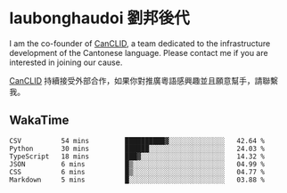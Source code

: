 # laubonghaudoi 劉邦後代

I am the co-founder of [CanCLID](https://github.com/CanCLID), a team dedicated to the infrastructure development of the Cantonese language. Please contact me if you are interested in joining our cause.

[CanCLID](https://github.com/CanCLID) 持續接受外部合作，如果你對推廣粵語感興趣並且願意幫手，請聯繫我。


## WakaTime

<!--START_SECTION:waka-->

```text
CSV          54 mins         ██████████▓░░░░░░░░░░░░░░   42.64 %
Python       30 mins         ██████░░░░░░░░░░░░░░░░░░░   24.03 %
TypeScript   18 mins         ███▓░░░░░░░░░░░░░░░░░░░░░   14.32 %
JSON         6 mins          █▒░░░░░░░░░░░░░░░░░░░░░░░   04.99 %
CSS          6 mins          █▒░░░░░░░░░░░░░░░░░░░░░░░   04.77 %
Markdown     5 mins          █░░░░░░░░░░░░░░░░░░░░░░░░   03.88 %
```

<!--END_SECTION:waka-->

